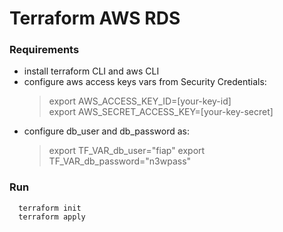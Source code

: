 
# Terraform AWS RDS

### Requirements 
- install terraform CLI and aws CLI
- configure aws access keys vars from Security Credentials:
  > export AWS_ACCESS_KEY_ID=[your-key-id]   
  > export AWS_SECRET_ACCESS_KEY=[your-key-secret]
- configure db_user and db_password as:
  > export TF_VAR_db_user="fiap"
  > export TF_VAR_db_password="n3wpass"

### Run
```shell
  terraform init
  terraform apply
```
